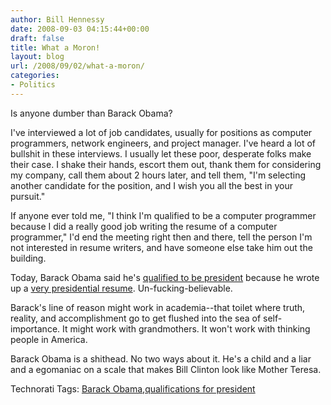 ```yaml
---
author: Bill Hennessy
date: 2008-09-03 04:15:44+00:00
draft: false
title: What a Moron!
layout: blog
url: /2008/09/02/what-a-moron/
categories:
- Politics
---
```


Is anyone dumber than Barack Obama?

I've interviewed a lot of job candidates, usually for positions as computer programmers, network engineers, and project manager. I've heard a lot of bullshit in these interviews. I usually let these poor, desperate folks make their case. I shake their hands, escort them out, thank them for considering my company, call them about 2 hours later, and tell them, "I'm selecting another candidate for the position, and I wish you all the best in your pursuit."

If anyone ever told me, "I think I'm qualified to be a computer programmer because I did a really good job writing the resume of a computer programmer," I'd end the meeting right then and there, tell the person I'm not interested in resume writers, and have someone else take him out the building.

Today, Barack Obama said he's [qualified to be president](https://michellemalkin.com/2008/09/02/obama-defends-his-superior-record-of-experience/) because he wrote up a [very presidential resume](https://hotair.com/archives/2008/09/02/obamas-answer-on-experience-but-im-such-a-great-campaigner/). Un-fucking-believable. 

Barack's line of reason might work in academia--that toilet where truth, reality, and accomplishment go to get flushed into the sea of self-importance. It might work with grandmothers. It won't work with thinking people in America.

Barack Obama is a shithead. No two ways about it. He's a child and a liar and a egomaniac on a scale that makes Bill Clinton look like Mother Teresa. 

Technorati Tags: [Barack Obama](https://technorati.com/tags/Barack%20Obama),[qualifications for president](https://technorati.com/tags/qualifications%20for%20president)
